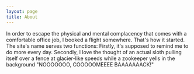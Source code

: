 ```yaml
---
layout: page
title: About
---
```


In order to escape the physical and mental complacency that comes with a comfortable office job, I booked a flight somewhere. That's how it started.
The site's name serves two functions: Firstly, it's supposed to remind me to do more every day. Secondly, I love the thought of an actual sloth pulling itself over a fence at glacier-like speeds while a zookeeper yells in the background "NOOOOOOO, COOOOOMEEEE BAAAAAAACK!"
